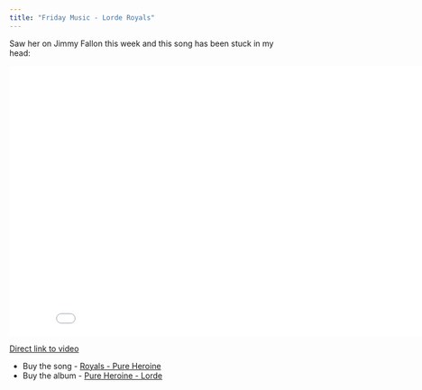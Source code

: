 ```yaml
---
title: "Friday Music - Lorde Royals"
---
```

<p>Saw her on Jimmy Fallon this week and this song has been stuck in my head:</p>
<p><iframe width="853" height="480" src="//www.youtube.com/embed/nlcIKh6sBtc?rel=0" frameborder="0" allowfullscreen></iframe></p>
<p><a href="http://youtu.be/nlcIKh6sBtc">Direct link to video</a></p>
<ul>
<li>Buy the song - <a href="https://itunes.apple.com/ca/album/royals/id703590196?i=703590283&uo=4&at=10l4Ki" target="itunes_store">Royals - Pure Heroine</a></li>
<li>Buy the album - <a href="https://itunes.apple.com/ca/album/pure-heroine/id703590196?uo=4&at=10l4Ki" target="itunes_store">Pure Heroine - Lorde</a></li>
</ul>
